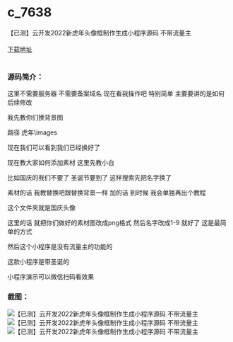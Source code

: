 # c_7638
【已测】云开发2022新虎年头像框制作生成小程序源码 不带流量主
<br/></br>
[下载地址](https://www.uuid2.com/7638.html "下载地址")
<br/></br>
<h3>源码简介：</h3>
<p>这里不需要服务器 不需要备案域名  现在看我操作吧 特别简单 主要要讲的是如何后续修改  <p>
<p>我先教你们换背景图<p>
<p>路径 虎年\images<p>
<p>现在我们可以看到我们已经换好了<p>
<p>现在教大家如何添加素材 这里先教小白<p>
<p>比如国庆的我们不要了 圣诞节要到了 这样搜索先把名字换了<p>
<p>素材的话 我教替换吧跟替换背景一样 加的话 到时候 我会单独再出个教程<p>
<p>这个文件夹就是国庆头像<p>
<p>这里的话 就把你们做好的素材图改成png格式 然后名字改成1-9 就好了 这是最简单的方式<p>
<p>然后这个小程序是没有流量主的功能的  <p>
<p>这款小程序是带圣诞的<p>
<p>小程序演示可以微信扫码看效果<p>
<h3>截图：</h3>
<img src="https://www.uuid2.com/wp-content/uploads/img/pro/20211229/16407480382426.jpg" alt="【已测】云开发2022新虎年头像框制作生成小程序源码 不带流量主"><img src="https://www.uuid2.com/wp-content/uploads/img/pro/20211229/164074803898.jpg" alt="【已测】云开发2022新虎年头像框制作生成小程序源码 不带流量主"><img src="https://www.uuid2.com/wp-content/uploads/img/uimage/70401640748056.jpg" alt="【已测】云开发2022新虎年头像框制作生成小程序源码 不带流量主">

